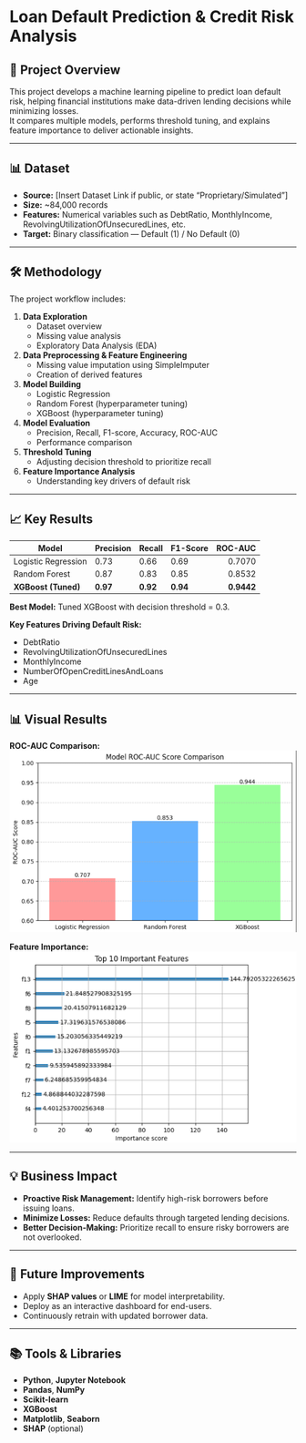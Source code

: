 # Loan Default Prediction & Credit Risk Analysis


## 📄 Project Overview
This project develops a machine learning pipeline to predict loan default risk, helping financial institutions make data-driven lending decisions while minimizing losses.  
It compares multiple models, performs threshold tuning, and explains feature importance to deliver actionable insights.

---

## 📊 Dataset
- **Source:** [Insert Dataset Link if public, or state “Proprietary/Simulated”]
- **Size:** ~84,000 records
- **Features:** Numerical variables such as DebtRatio, MonthlyIncome, RevolvingUtilizationOfUnsecuredLines, etc.
- **Target:** Binary classification — Default (1) / No Default (0)

---

## 🛠 Methodology
The project workflow includes:
1. **Data Exploration**
   - Dataset overview
   - Missing value analysis
   - Exploratory Data Analysis (EDA)
2. **Data Preprocessing & Feature Engineering**
   - Missing value imputation using SimpleImputer
   - Creation of derived features
3. **Model Building**
   - Logistic Regression
   - Random Forest (hyperparameter tuning)
   - XGBoost (hyperparameter tuning)
4. **Model Evaluation**
   - Precision, Recall, F1-score, Accuracy, ROC-AUC
   - Performance comparison
5. **Threshold Tuning**
   - Adjusting decision threshold to prioritize recall
6. **Feature Importance Analysis**
   - Understanding key drivers of default risk

---

## 📈 Key Results

| Model                  | Precision | Recall | F1-Score | ROC-AUC |
|------------------------|-----------|--------|----------|---------:|
| Logistic Regression    | 0.73      | 0.66   | 0.69     | 0.7070   |
| Random Forest         | 0.87      | 0.83   | 0.85     | 0.8532   |
| **XGBoost (Tuned)**   | **0.97**  | **0.92** | **0.94** | **0.9442** |

**Best Model:** Tuned XGBoost with decision threshold = 0.3.

**Key Features Driving Default Risk:**  
- DebtRatio  
- RevolvingUtilizationOfUnsecuredLines  
- MonthlyIncome  
- NumberOfOpenCreditLinesAndLoans  
- Age  

---

## 📊 Visual Results
**ROC-AUC Comparison:**
![ROC-AUC Chart](images/Roc-auc-comparison.png)

**Feature Importance:**
![Feature Importance Chart](images/feature_importance.png)

---

## 💡 Business Impact
- **Proactive Risk Management:** Identify high-risk borrowers before issuing loans.  
- **Minimize Losses:** Reduce defaults through targeted lending decisions.  
- **Better Decision-Making:** Prioritize recall to ensure risky borrowers are not overlooked.

---

## 🚀 Future Improvements  
- Apply **SHAP values** or **LIME** for model interpretability.  
- Deploy as an interactive dashboard for end-users.  
- Continuously retrain with updated borrower data.

---

## 📚 Tools & Libraries
- **Python**, **Jupyter Notebook**  
- **Pandas**, **NumPy**  
- **Scikit-learn**  
- **XGBoost**  
- **Matplotlib**, **Seaborn**  
- **SHAP** (optional)

